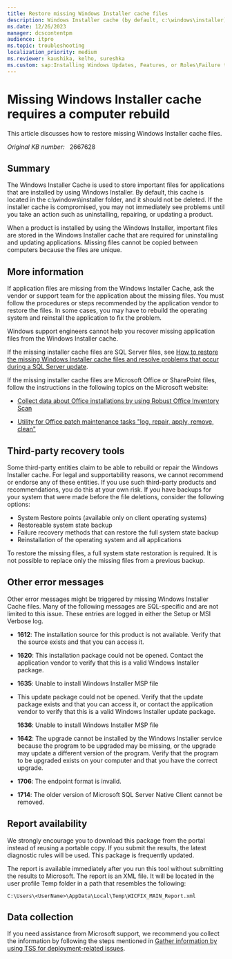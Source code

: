 ```yaml
---
title: Restore missing Windows Installer cache files
description: Windows Installer cache (by default, c:\windows\installer) is used to store important files for applications that are installed using the MSI Windows Installer. The cache should not be deleted manually.
ms.date: 12/26/2023
manager: dcscontentpm
audience: itpro
ms.topic: troubleshooting
localization_priority: medium
ms.reviewer: kaushika, kelho, sureshka
ms.custom: sap:Installing Windows Updates, Features, or Roles\Failure to install Windows Updates, csstroubleshoot
---
```

# Missing Windows Installer cache requires a computer rebuild

This article discusses how to restore missing Windows Installer cache files.

_Original KB number:_ &nbsp; 2667628

## Summary

The Windows Installer Cache is used to store important files for applications that are installed by using Windows Installer. By default, this cache is located in the c:\windows\installer folder, and it should not be deleted. If the installer cache is compromised, you may not immediately see problems until you take an action such as uninstalling, repairing, or updating a product.

When a product is installed by using the Windows Installer, important files are stored in the Windows Installer cache that are required for uninstalling and updating applications. Missing files cannot be copied between computers because the files are unique.

## More information

If application files are missing from the Windows Installer Cache, ask the vendor or support team for the application about the missing files. You must follow the procedures or steps recommended by the application vendor to restore the files. In some cases, you may have to rebuild the operating system and reinstall the application to fix the problem.

Windows support engineers cannot help you recover missing application files from the Windows Installer cache.

If the missing installer cache files are SQL Server files, see [How to restore the missing Windows Installer cache files and resolve problems that occur during a SQL Server update](https://support.microsoft.com/help/969052).

If the missing installer cache files are Microsoft Office or SharePoint files, follow the instructions in the following topics on the Microsoft website:

- [Collect data about Office installations by using Robust Office Inventory Scan](/previous-versions/office/office-2010/hh221405(v=office.14))

- [Utility for Office patch maintenance tasks "log, repair, apply, remove, clean"](https://gist.github.com/jwstl/0240b284ecf7049731294e53587f4bc5)

## Third-party recovery tools

Some third-party entities claim to be able to rebuild or repair the Windows Installer cache. For legal and supportability reasons, we cannot recommend or endorse any of these entities. If you use such third-party products and recommendations, you do this at your own risk.
If you have backups for your system that were made before the file deletions, consider the following options:

- System Restore points (available only on client operating systems)
- Restoreable system state backup
- Failure recovery methods that can restore the full system state backup
- Reinstallation of the operating system and all applications

To restore the missing files, a full system state restoration is required. It is not possible to replace only the missing files from a previous backup.

## Other error messages

Other error messages might be triggered by missing Windows Installer Cache files. Many of the following messages are SQL-specific and are not limited to this issue. These entries are logged in either the Setup or MSI Verbose log.

- **1612**: The installation source for this product is not available. Verify that the source exists and that you can access it.
- **1620**: This installation package could not be opened. Contact the application vendor to verify that this is a valid Windows Installer package.
- **1635**: Unable to install Windows Installer MSP file
- This update package could not be opened. Verify that the update package exists and that you can access it, or contact the application vendor to verify that this is a valid Windows Installer update package.

    **1636**: Unable to install Windows Installer MSP file
- **1642**: The upgrade cannot be installed by the Windows Installer service because the program to be upgraded may be missing, or the upgrade may update a different version of the program. Verify that the program to be upgraded exists on your computer and that you have the correct upgrade.
- **1706**: The endpoint format is invalid.
- **1714**: The older version of Microsoft SQL Server Native Client cannot be removed.

## Report availability

We strongly encourage you to download this package from the portal instead of reusing a portable copy. If you submit the results, the latest diagnostic rules will be used. This package is frequently updated.

The report is available immediately after you run this tool without submitting the results to Microsoft. The report is an XML file. It will be located in the user profile Temp folder in a path that resembles the following:

`C:\Users\<UserName>\AppData\Local\Temp\WICFIX_MAIN_Report.xml`

## Data collection

If you need assistance from Microsoft support, we recommend you collect the information by following the steps mentioned in [Gather information by using TSS for deployment-related issues](../windows-troubleshooters/gather-information-using-tss-deployment.md).
